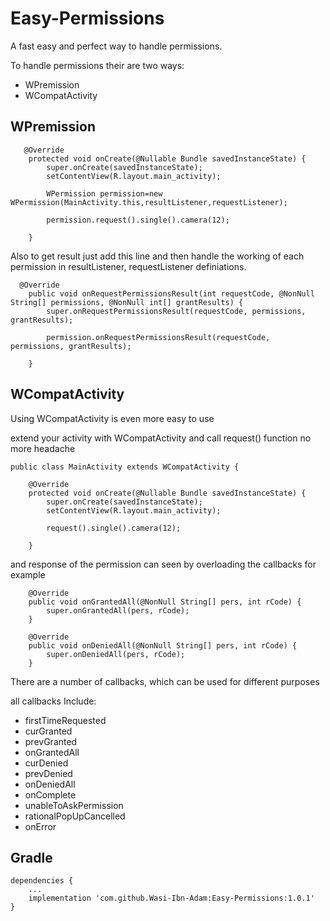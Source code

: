 Easy-Permissions
===============

A fast easy and perfect way to handle permissions. 

To handle permissions their are two ways:

*   WPremission
*   WCompatActivity

WPremission
-----------
```
   @Override
    protected void onCreate(@Nullable Bundle savedInstanceState) {
        super.onCreate(savedInstanceState);
        setContentView(R.layout.main_activity);
       
        WPermission permission=new WPermission(MainActivity.this,resultListener,requestListener);
        
        permission.request().single().camera(12);

    }
```
 Also to get result just add this line and then handle the working of each permission in resultListener, requestListener definiations.
```
  @Override
    public void onRequestPermissionsResult(int requestCode, @NonNull String[] permissions, @NonNull int[] grantResults) {
        super.onRequestPermissionsResult(requestCode, permissions, grantResults);
        
        permission.onRequestPermissionsResult(requestCode, permissions, grantResults);
        
    }
``` 

WCompatActivity
---------------
Using WCompatActivity is even more easy to use

extend your activity with WCompatActivity and call request() function no more headache 

```
public class MainActivity extends WCompatActivity {

    @Override
    protected void onCreate(@Nullable Bundle savedInstanceState) {
        super.onCreate(savedInstanceState);
        setContentView(R.layout.main_activity);
        
        request().single().camera(12);
        
    }
```

and response of the permission can seen by overloading the callbacks for example
```
    @Override
    public void onGrantedAll(@NonNull String[] pers, int rCode) {
        super.onGrantedAll(pers, rCode);
    }

    @Override
    public void onDeniedAll(@NonNull String[] pers, int rCode) {
        super.onDeniedAll(pers, rCode);
    }
```

There are a number of callbacks, which can be used for different purposes 

all callbacks Include:

*  firstTimeRequested 
*  curGranted 
*  prevGranted
*  onGrantedAll 
*  curDenied 
*  prevDenied 
*  onDeniedAll 
*  onComplete
*  unableToAskPermission                
*  rationalPopUpCancelled
*  onError

Gradle
------
```
dependencies {
    ...
    implementation 'com.github.Wasi-Ibn-Adam:Easy-Permissions:1.0.1'
}
```


